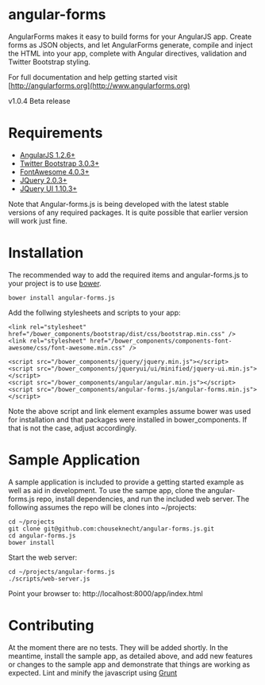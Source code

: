 angular-forms
=============

AngularForms makes it easy to build forms for your AngularJS app. Create forms as JSON objects, and let AngularForms generate, compile and inject 
the HTML into your app, complete with Angular directives, validation and Twitter Bootstrap styling.

For full documentation and help getting started visit [http://angularforms.org](http://www.angularforms.org)

v1.0.4 Beta release 


Requirements
============

* [AngularJS 1.2.6+](http://www.angularjs.org)
* [Twitter Bootstrap 3.0.3+](http://www.getbootstrap.com)
* [FontAwesome 4.0.3+](http://www.fontawesome.io) 
* [JQuery 2.0.3+](http://www.jqueryui.com)
* [JQuery UI 1.10.3+](http://www.jqueryui.com)

Note that Angular-forms.js is being developed with the latest stable versions of any required packages. It is quite possible that earlier version will work just fine.

Installation
============

The recommended way to add the required items and angular-forms.js to your project is to use [bower](http://www.bower.io).

    bower install angular-forms.js
    
Add the follwing stylesheets and scripts to your app: 

    <link rel="stylesheet" href="/bower_components/bootstrap/dist/css/bootstrap.min.css" />
    <link rel="stylesheet" href="/bower_components/components-font-awesome/css/font-awesome.min.css" /> 

    <script src="/bower_components/jquery/jquery.min.js"></script>
    <script src="/bower_components/jqueryui/ui/minified/jquery-ui.min.js"></script>
    <script src="/bower_components/angular/angular.min.js"></script> 
    <script src="/bower_components/angular-forms.js/angular-forms.min.js"></script>

Note the above script and link element examples assume bower was used for installation and that packages were installed in bower_components. If that is not the case, adjust accordingly. 

Sample Application
================== 

A sample application is included to provide a getting started example as well as aid in development. To use the sampe app, clone the angular-forms.js repo, install dependencies, and run the included web server. The following assumes the repo will be clones into ~/projects:

    cd ~/projects
    git clone git@github.com:chouseknecht/angular-forms.js.git  
    cd angular-forms.js 
    bower install

Start the web server:

    cd ~/projects/angular-forms.js
    ./scripts/web-server.js

Point your browser to: http://localhost:8000/app/index.html

Contributing
============

At the moment there are no tests. They will be added shortly. In the meantime, install the sample app, as detailed above, and add new features or changes to the sample app and demonstrate that things are working as expected. Lint and minify the javascript using [Grunt](http://gruntjs.com)
    
